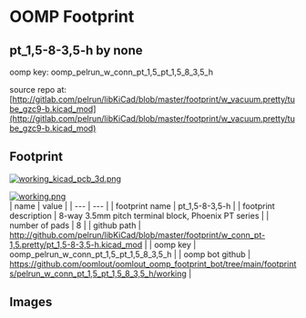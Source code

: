 # OOMP Footprint  
## pt_1,5-8-3,5-h  by none  
  
oomp key: oomp_pelrun_w_conn_pt_1,5_pt_1,5_8_3,5_h  
  
source repo at: [http://gitlab.com/pelrun/libKiCad/blob/master/footprint/w_vacuum.pretty/tube_gzc9-b.kicad_mod](http://gitlab.com/pelrun/libKiCad/blob/master/footprint/w_vacuum.pretty/tube_gzc9-b.kicad_mod)  
## Footprint  
  
[![working_kicad_pcb_3d.png](working_kicad_pcb_3d_600.png)](working_kicad_pcb_3d.png)  
  
[![working.png](working_600.png)](working.png)  
| name | value | 
| --- | --- | 
| footprint name | pt_1,5-8-3,5-h | 
| footprint description | 8-way 3.5mm pitch terminal block, Phoenix PT series | 
| number of pads | 8 | 
| github path | http://github.com/pelrun/libKiCad/blob/master/footprint/w_conn_pt-1,5.pretty/pt_1,5-8-3,5-h.kicad_mod | 
| oomp key | oomp_pelrun_w_conn_pt_1,5_pt_1,5_8_3,5_h | 
| oomp bot github | https://github.com/oomlout/oomlout_oomp_footprint_bot/tree/main/footprints/pelrun_w_conn_pt_1,5_pt_1,5_8_3,5_h/working | 
## Images  
